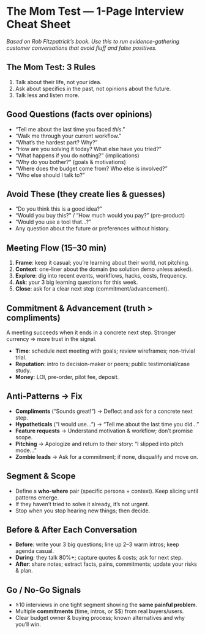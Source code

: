 # The Mom Test — 1-Page Interview Cheat Sheet

*Based on Rob Fitzpatrick’s book. Use this to run evidence-gathering customer conversations that avoid fluff and false positives.*

## The Mom Test: 3 Rules

1. Talk about their life, not your idea.  
2. Ask about specifics in the past, not opinions about the future.  
3. Talk less and listen more.  

## Good Questions (facts over opinions)

- “Tell me about the last time you faced *this*.”  
- “Walk me through your current workflow.”  
- “What’s the hardest part? Why?”  
- “How are you solving it today? What else have you tried?”  
- “What happens if you do nothing?” (implications)  
- “Why do you bother?” (goals & motivations)  
- “Where does the budget come from? Who else is involved?”  
- “Who else should I talk to?”  

## Avoid These (they create lies & guesses)

- “Do you think this is a good idea?”  
- “Would you buy this?” / “How much would you pay?” (pre-product)  
- “Would you use a tool that…?”  
- Any question about the future or preferences without history.  

## Meeting Flow (15–30 min)

1. **Frame**: keep it casual; you’re learning about their world, not pitching.  
2. **Context**: one-liner about the domain (no solution demo unless asked).  
3. **Explore**: dig into recent events, workflows, hacks, costs, frequency.  
4. **Ask**: your 3 big learning questions for this week.  
5. **Close**: ask for a clear next step (commitment/advancement).  

## Commitment & Advancement (truth > compliments)

A meeting succeeds when it ends in a concrete next step. Stronger currency ⇒ more trust in the signal.

- **Time**: schedule next meeting with goals; review wireframes; non-trivial trial.  
- **Reputation**: intro to decision-maker or peers; public testimonial/case study.  
- **Money**: LOI, pre-order, pilot fee, deposit.  

## Anti-Patterns → Fix

- **Compliments** (“Sounds great!”) → Deflect and ask for a concrete next step.  
- **Hypotheticals** (“I would use…”) → “Tell me about the last time you did…”  
- **Feature requests** → Understand motivation & workflow; don’t promise scope.  
- **Pitching** → Apologize and return to their story: “I slipped into pitch mode…”  
- **Zombie leads** → Ask for a commitment; if none, disqualify and move on.  

## Segment & Scope

- Define a **who-where** pair (specific persona + context). Keep slicing until patterns emerge.  
- If they haven’t tried to solve it already, it’s not urgent.  
- Stop when you stop hearing new things; then decide.  

## Before & After Each Conversation

- **Before**: write your 3 big questions; line up 2–3 warm intros; keep agenda casual.  
- **During**: they talk 80%+; capture quotes & costs; ask for next step.  
- **After**: share notes; extract facts, pains, commitments; update your risks & plan.  

## Go / No-Go Signals

- ≥10 interviews in one tight segment showing the **same painful problem**.  
- Multiple **commitments** (time, intros, or $$) from real buyers/users.  
- Clear budget owner & buying process; known alternatives and why you’ll win.  
